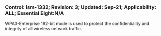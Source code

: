 ### Control: ism-1332; Revision: 3; Updated: Sep-21; Applicability: ALL; Essential Eight:N/A
<p>WPA3-Enterprise 192-bit mode is used to protect the confidentiality and integrity of all wireless network traffic.</p>